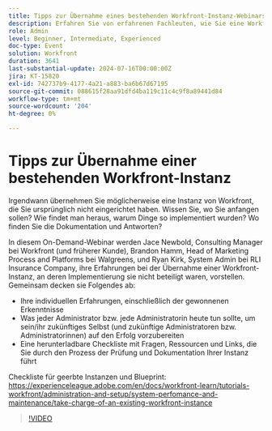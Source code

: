 ```yaml
---
title: Tipps zur Übernahme eines bestehenden Workfront-Instanz-Webinars
description: Erfahren Sie von erfahrenen Fachleuten, wie Sie eine Workfront-Instanz übernehmen. In unserem On-Demand-Webinar erhalten Sie mit unserer herunterladbaren Checkliste Einblicke in Auditing, Dokumentation und die Einrichtung für zukünftige Erfolge.
role: Admin
level: Beginner, Intermediate, Experienced
doc-type: Event
solution: Workfront
duration: 3641
last-substantial-update: 2024-07-16T00:00:00Z
jira: KT-15820
exl-id: 742737b9-4177-4a21-a883-ba6b67d67195
source-git-commit: 088615f28aa91dfd4ba119c11c4c9f8a89441d84
workflow-type: tm+mt
source-wordcount: '204'
ht-degree: 0%

---
```


# Tipps zur Übernahme einer bestehenden Workfront-Instanz

Irgendwann übernehmen Sie möglicherweise eine Instanz von Workfront, die Sie ursprünglich nicht eingerichtet haben. Wissen Sie, wo Sie anfangen sollen? Wie findet man heraus, warum Dinge so implementiert wurden? Wo finden Sie die Dokumentation und Antworten?

In diesem On-Demand-Webinar werden Jace Newbold, Consulting Manager bei Workfront (und früherer Kunde), Brandon Hamm, Head of Marketing Process and Platforms bei Walgreens, und Ryan Kirk, System Admin bei RLI Insurance Company, ihre Erfahrungen bei der Übernahme einer Workfront-Instanz, an deren Implementierung sie nicht beteiligt waren, vorstellen. Gemeinsam decken sie Folgendes ab:

* Ihre individuellen Erfahrungen, einschließlich der gewonnenen Erkenntnisse
* Was jeder Administrator bzw. jede Administratorin heute tun sollte, um sein/ihr zukünftiges Selbst (und zukünftige Administratoren bzw. Administratorinnen) auf den Erfolg vorzubereiten
* Eine herunterladbare Checkliste mit Fragen, Ressourcen und Links, die Sie durch den Prozess der Prüfung und Dokumentation Ihrer Instanz führt

Checkliste für geerbte Instanzen und Blueprint: https://experienceleague.adobe.com/en/docs/workfront-learn/tutorials-workfront/administration-and-setup/system-perfomance-and-maintenance/take-charge-of-an-existing-workfront-instance

>[!VIDEO](https://video.tv.adobe.com/v/3431014/?learn=on)
